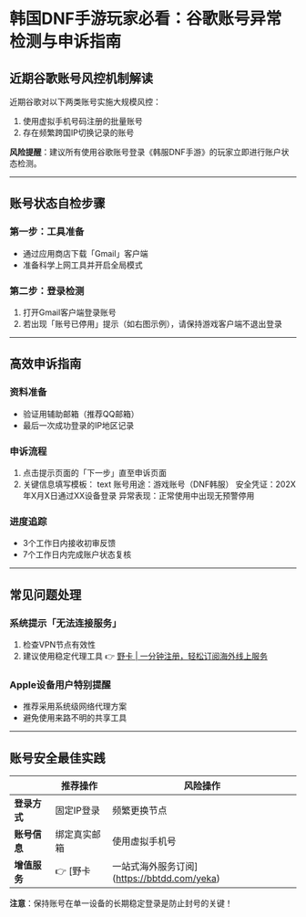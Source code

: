# 韩国DNF手游玩家必看：谷歌账号异常检测与申诉指南

## 近期谷歌账号风控机制解读
近期谷歌对以下两类账号实施大规模风控：
1. 使用虚拟手机号码注册的批量账号
2. 存在频繁跨国IP切换记录的账号

**风险提醒**：建议所有使用谷歌账号登录《韩服DNF手游》的玩家立即进行账户状态检测。

---

## 账号状态自检步骤
### 第一步：工具准备
- 通过应用商店下载「Gmail」客户端
- 准备科学上网工具并开启全局模式

### 第二步：登录检测
1. 打开Gmail客户端登录账号
2. 若出现「账号已停用」提示（如右图示例），请保持游戏客户端不退出登录

---

## 高效申诉指南
### 资料准备
- 验证用辅助邮箱（推荐QQ邮箱）
- 最后一次成功登录的IP地区记录

### 申诉流程
1. 点击提示页面的「下一步」直至申诉页面
2. 关键信息填写模板：
   text
   账号用途：游戏账号（DNF韩服）
   安全凭证：202X年X月X日通过XX设备登录
   异常表现：正常使用中出现无预警停用
   

### 进度追踪
- 3个工作日内接收初审反馈
- 7个工作日内完成账户状态复核

---

## 常见问题处理
### 系统提示「无法连接服务」
1. 检查VPN节点有效性
2. 建议使用稳定代理工具 👉 [野卡 | 一分钟注册，轻松订阅海外线上服务](https://bbtdd.com/yeka)

### Apple设备用户特别提醒
- 推荐采用系统级网络代理方案
- 避免使用来路不明的共享工具

---

## 账号安全最佳实践
|| 推荐操作 | 风险操作 |
|---|---|---|
| **登录方式** | 固定IP登录 | 频繁更换节点 |
| **账号信息** | 绑定真实邮箱 | 使用虚拟手机号 |
| **增值服务** | 👉 [野卡 | 一站式海外服务订阅](https://bbtdd.com/yeka) | 第三方代充 |

**注意**：保持账号在单一设备的长期稳定登录是防止封号的关键！